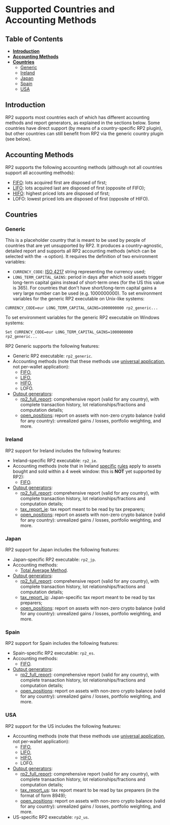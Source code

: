<!--- Copyright 2021 eprbell --->

<!--- Licensed under the Apache License, Version 2.0 (the "License"); --->
<!--- you may not use this file except in compliance with the License. --->
<!--- You may obtain a copy of the License at --->

<!---     http://www.apache.org/licenses/LICENSE-2.0 --->

<!--- Unless required by applicable law or agreed to in writing, software --->
<!--- distributed under the License is distributed on an "AS IS" BASIS, --->
<!--- WITHOUT WARRANTIES OR CONDITIONS OF ANY KIND, either express or implied. --->
<!--- See the License for the specific language governing permissions and --->
<!--- limitations under the License. --->

# Supported Countries and Accounting Methods

## Table of Contents
* **[Introduction](#introduction)**
* **[Accounting Methods](#accounting-methods)**
* **[Countries](#countries)**
  * [Generic](#generic)
  * [Ireland](#ireland)
  * [Japan](#japan)
  * [Spain](#Spain)
  * [USA](#usa)

## Introduction
RP2 supports most countries each of which has different accounting methods and report generators, as explained in the sections below. Some countries have direct support (by means of a country-specific RP2 plugin), but other countries can still benefit from RP2 via the generic country plugin (see below).

## Accounting Methods
RP2 supports the following accounting methods (although not all countries support all accounting methods):
  * [FIFO](https://www.investopedia.com/terms/f/fifo.asp): lots acquired first are disposed of first;
  * [LIFO](https://www.investopedia.com/terms/l/lifo.asp): lots acquired last are disposed of first (opposite of FIFO);
  * [HIFO](https://www.investopedia.com/terms/h/hifo.asp): highest priced lots are disposed of first;
  * LOFO: lowest priced lots are disposed of first (opposite of HIFO).

## Countries

### Generic
This is a placeholder country that is meant to be used by people of countries that are yet unsupported by RP2. It produces a country-agnostic, detailed report and supports all RP2 accounting methods (which can be selected with the `-m` option). It requires the definition of two environment variables:
* `CURRENCY_CODE`: [ISO 4217](https://en.wikipedia.org/wiki/ISO_4217) string representing the currency used;
* `LONG_TERM_CAPITAL_GAINS`: period in days after which sold assets trigger long-term capital gains instead of short-term ones (for the US this value is 365). For countries that don't have short/long-term capital gains a very large number can be used (e.g. 1000000000).
To set environment variables for the generic RP2 executable on Unix-like systems:
```
CURRENCY_CODE=eur LONG_TERM_CAPITAL_GAINS=1000000000 rp2_generic...
```
To set environment variables for the generic RP2 executable on Windows systems:
```
Set CURRENCY_CODE=eur LONG_TERM_CAPITAL_GAINS=1000000000 rp2_generic...
```
RP2 Generic supports the following features:
* Generic RP2 executable: `rp2_generic`.
* Accounting methods (note that these methods use [universal application](https://www.forbes.com/sites/shehanchandrasekera/2020/09/17/what-crypto-taxpayers-need-to-know-about-fifo-lifo-hifo-specific-id/), not per-wallet application):
  * [FIFO](https://www.investopedia.com/terms/f/fifo.asp),
  * [LIFO](https://www.investopedia.com/terms/l/lifo.asp),
  * [HIFO](https://www.investopedia.com/terms/h/hifo.asp),
  * LOFO.
* [Output generators](https://github.com/eprbell/rp2/blob/main/docs/output_files.md):
  * [rp2_full_report](https://github.com/eprbell/rp2/blob/main/docs/output_files.md#rp2-full-report-transparent-computation): comprehensive report (valid for any country), with complete transaction history, lot relationships/fractions and computation details;
  * [open_positions](https://github.com/eprbell/rp2/blob/main/docs/output_files.md#open-positions-report-unrealized-gains): report on assets with non-zero crypto balance (valid for any country): unrealized gains / losses, portfolio weighting, and more.

### Ireland
RP2 support for Ireland includes the following features:
* Ireland-specific RP2 executable: `rp2_ie`.
* Accounting methods (note that in Ireland [specific](https://www.revenue.ie/en/tax-professionals/tdm/income-tax-capital-gains-tax-corporation-tax/part-19/19-04-03.pdf) [rules](https://www.revenue.ie/en/gains-gifts-and-inheritance/transfering-an-asset/selling-or-disposing-of-shares.aspx) apply to assets bought and sold within a 4 week window: this is **NOT** yet supported by RP2):
  * [FIFO](https://www.investopedia.com/terms/f/fifo.asp).
* [Output generators](https://github.com/eprbell/rp2/blob/main/docs/output_files.md):
  * [rp2_full_report](https://github.com/eprbell/rp2/blob/main/docs/output_files.md#rp2-full-report-transparent-computation): comprehensive report (valid for any country), with complete transaction history, lot relationships/fractions and computation details;
  * [tax_report_ie](https://github.com/eprbell/rp2/blob/main/docs/output_files.md#tax-report-ie-advisor-friendly-report): tax report meant to be read by tax preparers;
  * [open_positions](https://github.com/eprbell/rp2/blob/main/docs/output_files.md#open-positions-report-unrealized-gains): report on assets with non-zero crypto balance (valid for any country): unrealized gains / losses, portfolio weighting, and more.

### Japan
RP2 support for Japan includes the following features:
* Japan-specific RP2 executable: `rp2_jp`.
* Accounting methods:
  * [Total Average Method](https://www.investopedia.com/terms/a/averagecostmethod.asp).
* [Output generators](https://github.com/eprbell/rp2/blob/main/docs/output_files.md):
  * [rp2_full_report](https://github.com/eprbell/rp2/blob/main/docs/output_files.md#rp2-full-report-transparent-computation): comprehensive report (valid for any country), with complete transaction history, lot relationships/fractions and computation details;
  * [tax_report_jp](https://github.com/eprbell/rp2/blob/main/docs/output_files.md#tax-report-jp-advisor-friendly-report): Japan-specific tax report meant to be read by tax preparers;
  * [open_positions](https://github.com/eprbell/rp2/blob/main/docs/output_files.md#open-positions-report-unrealized-gains): report on assets with non-zero crypto balance (valid for any country): unrealized gains / losses, portfolio weighting, and more.

### Spain
RP2 support for Spain includes the following features:
* Spain-specific RP2 executable: `rp2_es`.
* Accounting methods:
  * [FIFO](https://www.investopedia.com/terms/f/fifo.asp).
* [Output generators](https://github.com/eprbell/rp2/blob/main/docs/output_files.md):
  * [rp2_full_report](https://github.com/eprbell/rp2/blob/main/docs/output_files.md#rp2-full-report-transparent-computation): comprehensive report (valid for any country), with complete transaction history, lot relationships/fractions and computation details;
  * [open_positions](https://github.com/eprbell/rp2/blob/main/docs/output_files.md#open-positions-report-unrealized-gains): report on assets with non-zero crypto balance (valid for any country): unrealized gains / losses, portfolio weighting, and more.

### USA
RP2 support for the US includes the following features:
* Accounting methods (note that these methods use [universal application](https://www.forbes.com/sites/shehanchandrasekera/2020/09/17/what-crypto-taxpayers-need-to-know-about-fifo-lifo-hifo-specific-id/), not per-wallet application):
  * [FIFO](https://www.investopedia.com/terms/f/fifo.asp),
  * [LIFO](https://www.investopedia.com/terms/l/lifo.asp),
  * [HIFO](https://www.investopedia.com/terms/h/hifo.asp),
  * LOFO.
* [Output generators](https://github.com/eprbell/rp2/blob/main/docs/output_files.md):
  * [rp2_full_report](https://github.com/eprbell/rp2/blob/main/docs/output_files.md#rp2-full-report-transparent-computation): comprehensive report (valid for any country), with complete transaction history, lot relationships/fractions and computation details;
  * [tax_report_us](https://github.com/eprbell/rp2/blob/main/docs/output_files.md#tax-report-us-advisor-friendly-report): tax report meant to be read by tax preparers (in the format of form 8949);
  * [open_positions](https://github.com/eprbell/rp2/blob/main/docs/output_files.md#open-positions-report-unrealized-gains): report on assets with non-zero crypto balance (valid for any country): unrealized gains / losses, portfolio weighting, and more.
* US-specific RP2 executable: `rp2_us`.
